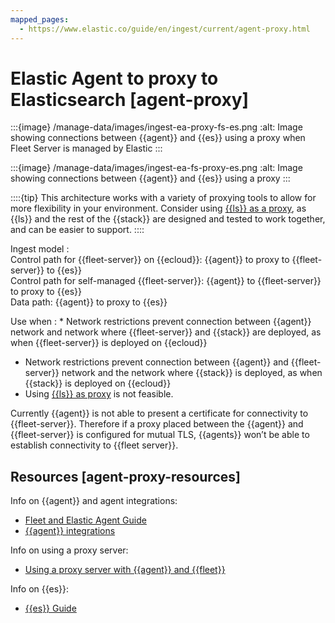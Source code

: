 ```yaml
---
mapped_pages:
  - https://www.elastic.co/guide/en/ingest/current/agent-proxy.html
---
```


# Elastic Agent to proxy to Elasticsearch [agent-proxy]

:::{image} /manage-data/images/ingest-ea-proxy-fs-es.png
:alt: Image showing connections between {{agent}} and {{es}} using a proxy when Fleet Server is managed by Elastic
:::

:::{image} /manage-data/images/ingest-ea-fs-proxy-es.png
:alt: Image showing connections between {{agent}} and {{es}} using a proxy
:::

::::{tip}
This architecture works with a variety of proxying tools to allow for more flexibility in your environment. Consider using [{{ls}} as a proxy](ls-networkbridge.md), as {{ls}} and the rest of the {{stack}} are designed and tested to work together, and can be easier to support.
::::


Ingest model
:   <br> Control path for {{fleet-server}} on {{ecloud}}: {{agent}} to proxy to {{fleet-server}} to {{es}}<br> Control path for self-managed {{fleet-server}}: {{agent}} to {{fleet-server}} to proxy to {{es}}<br> Data path: {{agent}} to proxy to {{es}}

Use when
:   * Network restrictions prevent connection between {{agent}} network and network where {{fleet-server}} and {{stack}} are deployed, as when {{fleet-server}} is deployed on {{ecloud}}
* Network restrictions prevent connection between {{agent}} and {{fleet-server}} network and the network where {{stack}} is deployed, as when {{stack}} is deployed on {{ecloud}}
* Using [{{ls}} as proxy](ls-networkbridge.md) is not feasible.


Currently {{agent}} is not able to present a certificate for connectivity to {{fleet-server}}. Therefore if a proxy placed between the {{agent}} and {{fleet-server}} is configured for mutual TLS, {{agents}} won’t be able to establish connectivity to {{fleet server}}.


## Resources [agent-proxy-resources]

Info on {{agent}} and agent integrations:

* [Fleet and Elastic Agent Guide](/reference/fleet/index.md)
* [{{agent}} integrations](https://docs.elastic.co/en/integrations)

Info on using a proxy server:

* [Using a proxy server with {{agent}} and {{fleet}}](/reference/fleet/fleet-agent-proxy-support.md)

Info on {{es}}:

* [{{es}} Guide](elasticsearch://reference/index.md)

